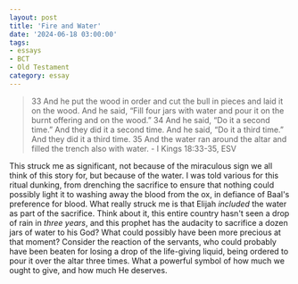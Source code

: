 ```yaml
---
layout: post
title: 'Fire and Water'
date: '2024-06-18 03:00:00'
tags:
- essays
- BCT
- Old Testament
category: essay
---
```


> 33 And he put the wood in order and cut the bull in pieces and laid it on the wood. And he said, “Fill four jars with water and pour it on the burnt offering and on the wood.” 34 And he said, “Do it a second time.” And they did it a second time. And he said, “Do it a third time.” And they did it a third time. 35 And the water ran around the altar and filled the trench also with water.  - I Kings 18:33-35, ESV


This struck me as significant, not because of the miraculous sign we all think of this story for, but because of the water. I was told various for this ritual dunking, from drenching the sacrifice to ensure that nothing could possibly light it to washing away the blood from the ox, in defiance of Baal's preference for blood. What really struck me is that Elijah *included* the water as part of the sacrifice. Think about it, this entire country hasn't seen a drop of rain in *three years*, and this prophet has the audacity to sacrifice a dozen jars of water to his God? What could possibly have been more precious at that moment? Consider the reaction of the servants, who could probably have been beaten for losing a drop of the life-giving liquid, being ordered to pour it over the altar three times. What a powerful symbol of how much we ought to give, and how much He deserves.